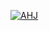 [![AHJ](https://github.com/Regina73G/ahj_DOM_moving-an-element/actions/workflows/web.yml/badge.svg)](https://github.com/Regina73G/ahj_DOM_moving-an-element/actions/workflows/web.yml)
